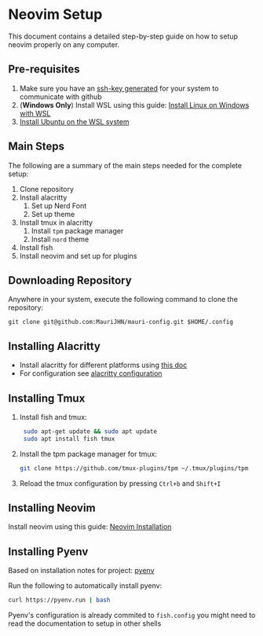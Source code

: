 # Neovim Setup

This document contains a detailed step-by-step guide on how to setup neovim properly on any computer.

## Pre-requisites

1. Make sure you have an [ssh-key generated](https://docs.github.com/en/authentication/connecting-to-github-with-ssh/generating-a-new-ssh-key-and-adding-it-to-the-ssh-agent) for your system to communicate with github
2. (**Windows Only**) Install WSL using this guide: [Install Linux on Windows with WSL](https://learn.microsoft.com/en-us/windows/wsl/install)
3. [Install Ubuntu on the WSL system](https://ubuntu.com/tutorials/install-ubuntu-on-wsl2-on-windows-10#1-overview)

## Main Steps

The following are a summary of the main steps needed for the complete setup:

1. Clone repository
2. Install alacritty
   1. Set up Nerd Font
   2. Set up theme
3. Install tmux in alacritty
   1. Install `tpm` package manager
   2. Install `nord` theme
4. Install fish
5. Install neovim and set up for plugins

## Downloading Repository

Anywhere in your system, execute the following command to clone the repository:

```shell
git clone git@github.com:MauriJHN/mauri-config.git $HOME/.config
```

## Installing Alacritty

- Install alacritty for different platforms using [this doc](./alacritty/installation.md)
- For configuration see [alacritty configuration](./alacritty/configuration.md)

## Installing Tmux

1. Install fish and tmux:

   ```bash
    sudo apt-get update && sudo apt update
    sudo apt install fish tmux
   ```

2. Install the tpm package manager for tmux:

   ```bash
   git clone https://github.com/tmux-plugins/tpm ~/.tmux/plugins/tpm
   ```

3. Reload the tmux configuration by pressing `Ctrl+b` and `Shift+I`

## Installing Neovim

Install neovim using this guide: [Neovim Installation](installation.md)

## Installing Pyenv

Based on installation notes for project: [pyenv](https://github.com/pyenv/)

Run the following to automatically install pyenv:

```bash
curl https://pyenv.run | bash
```

Pyenv's configuration is already commited to `fish.config` you might need to read the documentation to setup in other shells
